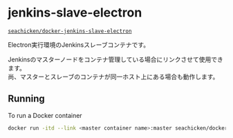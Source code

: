 # jenkins-slave-electron

[`seachicken/docker-jenkins-slave-electron`](https://hub.docker.com/r/seachicken/docker-jenkins-slave-electron/)

Electron実行環境のJenkinsスレーブコンテナです。

Jenkinsのマスターノードをコンテナ管理している場合にリンクさせて使用できます。  
尚、マスターとスレーブのコンテナが同一ホスト上にある場合も動作します。

## Running
To run a Docker container
```sh
docker run -itd --link <master container name>:master seachicken/docker-jenkins-slave-electron <secret> <slave name>
```
